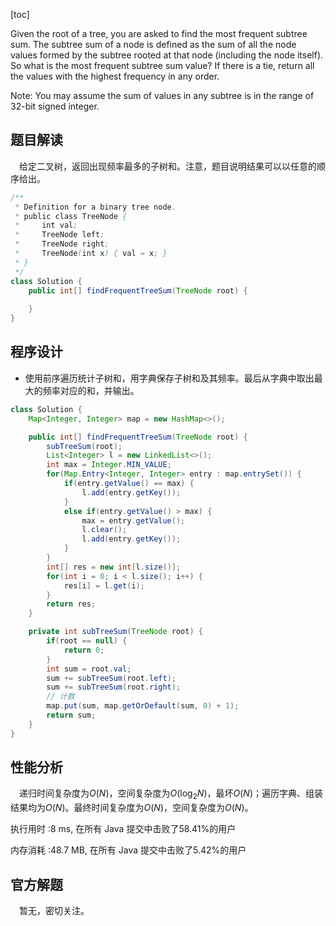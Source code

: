 [toc]

Given the root of a tree, you are asked to find the most frequent subtree sum. The subtree sum of a node is defined as the sum of all the node values formed by the subtree rooted at that node (including the node itself). So what is the most frequent subtree sum value? If there is a tie, return all the values with the highest frequency in any order.

Note: You may assume the sum of values in any subtree is in the range of 32-bit signed integer.



## 题目解读

&emsp;给定二叉树，返回出现频率最多的子树和。注意，题目说明结果可以以任意的顺序给出。

```java
/**
 * Definition for a binary tree node.
 * public class TreeNode {
 *     int val;
 *     TreeNode left;
 *     TreeNode right;
 *     TreeNode(int x) { val = x; }
 * }
 */
class Solution {
    public int[] findFrequentTreeSum(TreeNode root) {
        
    }
}
```

## 程序设计

* 使用前序遍历统计子树和，用字典保存子树和及其频率。最后从字典中取出最大的频率对应的和，并输出。

```java
class Solution {
    Map<Integer, Integer> map = new HashMap<>();

    public int[] findFrequentTreeSum(TreeNode root) {
        subTreeSum(root);
        List<Integer> l = new LinkedList<>();
        int max = Integer.MIN_VALUE;
        for(Map.Entry<Integer, Integer> entry : map.entrySet()) {
            if(entry.getValue() == max) {
                l.add(entry.getKey());
            }
            else if(entry.getValue() > max) {
                max = entry.getValue();
                l.clear();
                l.add(entry.getKey());
            }
        }
        int[] res = new int[l.size()];
        for(int i = 0; i < l.size(); i++) {
            res[i] = l.get(i);
        }
        return res;
    }

    private int subTreeSum(TreeNode root) {
        if(root == null) {
            return 0;
        }
        int sum = root.val;
        sum += subTreeSum(root.left);
        sum += subTreeSum(root.right);
        // 计数
        map.put(sum, map.getOrDefault(sum, 0) + 1);
        return sum;
    }
}
```

## 性能分析

&emsp;递归时间复杂度为$O(N)$，空间复杂度为$O(\log_2N)$，最坏$O(N)$；遍历字典、组装结果均为$O(N)$。最终时间复杂度为$O(N)$，空间复杂度为$O(N)$。

执行用时 :8 ms, 在所有 Java 提交中击败了58.41%的用户

内存消耗 :48.7 MB, 在所有 Java 提交中击败了5.42%的用户

## 官方解题

&emsp;暂无，密切关注。